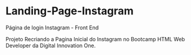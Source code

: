 # Landing-Page-Instagram
Página de login Instagram - Front End

Projeto Recriando a Pagina Inicial do Instagram no Bootcamp HTML Web Developer da Digital Innovation One.
